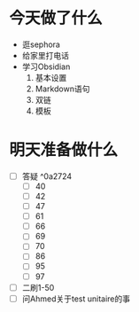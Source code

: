 # 今天做了什么

- 逛sephora
- 给家里打电话
- 学习Obsidian
	1. 基本设置
	2. Markdown语句
	3. 双链
	4. 模板

# 明天准备做什么

- [ ]  答疑 ^0a2724
	- [ ] 40
	- [ ] 42
	- [ ] 47
	- [ ] 61
	- [ ] 66
	- [ ] 69
	- [ ] 70
	- [ ] 86
	- [ ] 95
	- [ ] 97
- [ ] 二刷1-50
- [ ] 问Ahmed关于test unitaire的事
